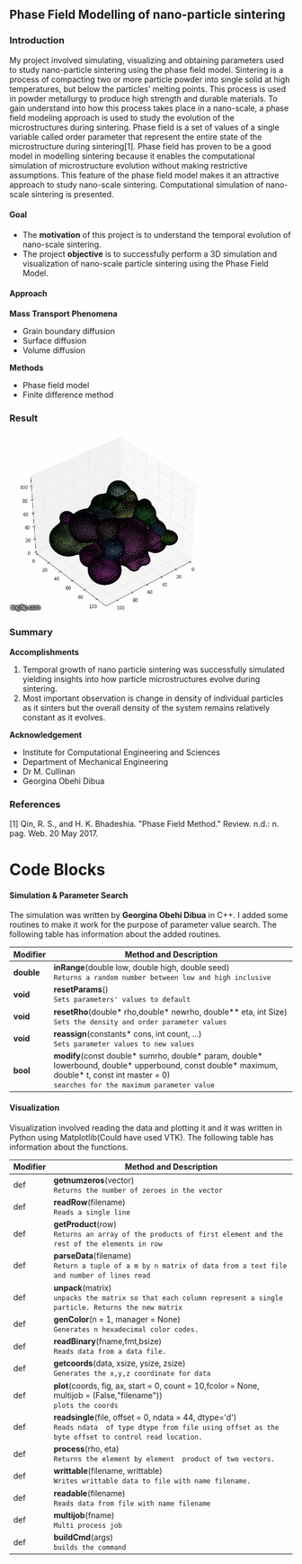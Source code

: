 ## Phase Field Modelling of nano-particle sintering
### Introduction
My project involved simulating, visualizing and obtaining parameters used to study nano-particle sintering using the phase field model.
Sintering is a process of compacting two or more particle powder into single solid at high temperatures, but below the particles’ melting points. This process is used in powder metallurgy to produce high strength and durable materials. To gain understand into how this process takes place in a nano-scale, a phase field modeling approach is used to study the evolution of the microstructures during sintering. Phase field is a set of values of a single variable called order parameter that represent the entire state of the microstructure during sintering[1]. Phase field has proven to be a good model in  modelling sintering because it enables the computational simulation of microstructure evolution without making restrictive assumptions. This feature of the phase field model  makes it an attractive approach to study nano-scale sintering. Computational simulation of nano-scale sintering is presented.

#### Goal
* The **motivation** of this project is to understand the temporal evolution of nano-scale sintering.
* The project **objective** is to successfully perform a 3D simulation and visualization of nano-scale particle sintering using the Phase Field Model.

#### Approach

**Mass Transport Phenomena**
* Grain boundary diffusion
* Surface diffusion
* Volume diffusion

**Methods**
* Phase field model
* Finite difference method

### Result
<img src="./images/simulation.gif" alt="gif"/>

### Summary
**Accomplishments**
1. Temporal growth of nano particle sintering was successfully simulated yielding insights into how particle microstructures evolve during sintering.
2. Most important observation is change in density of individual particles as it sinters but the overall density of the system remains relatively constant as it evolves.

**Acknowledgement**

* Institute for Computational Engineering and Sciences
* Department of Mechanical Engineering
* Dr M. Cullinan
* Georgina Obehi Dibua

### References
[1] Qin, R. S., and H. K. Bhadeshia. "Phase Field Method." Review. n.d.: n. pag. Web. 20 May 2017.

# Code Blocks
#### Simulation & Parameter Search
The simulation was written by **Georgina Obehi Dibua** in C++. I added some routines to make it work for the purpose of parameter value search. The following table has information about the added routines.

Modifier | Method and Description
--- | --- 
**double** | **inRange**(double low, double high, double seed)<br/>`Returns a random number between low and high inclusive`
**void** | **resetParams**()<br/> `Sets parameters' values to default`
**void** | **resetRho**(double* rho,double* newrho, double** eta, int Size)<br/>`Sets the density and order parameter values`
**void** | **reassign**(constants* cons, int count, ...)<br/>`Sets parameter values to new values`
**bool** | **modify**(const double* sumrho, double* param, double* lowerbound, double* upperbound, const double* maximum, double* t, const int master = 0)<br/>`searches for the maximum parameter value`

#### Visualization
Visualization involved reading the data and plotting it and it was written in Python using Matplotlib(Could have used VTK). The following table has information about the functions.


Modifier |Method and Description
--- | ---
def | **getnumzeros**(vector)<br/>`Returns the number of zeroes in the vector`
def | **readRow**(filename)<br/>`Reads a single line`
def | **getProduct**(row)<br/>`Returns an array of the products of first element and the rest of the elements in row`
def | **parseData**(filename)<br/>`Return a tuple of a m by n matrix of data from a text file and number of lines read`
def | **unpack**(matrix)<br/>`unpacks the matrix so that each column represent a single particle. Returns the new matrix`
def | **genColor**(n = 1, manager = None)<br/>`Generates n hexadecimal color codes.`
def | **readBinary**(fname,fmt,bsize)<br/>`Reads data from a data file.` 
def | **getcoords**(data, xsize, ysize, zsize)<br/>`Generates the x,y,z coordinate for data`
def | **plot**(coords, fig, ax, start = 0, count = 10,fcolor = None,  multijob = (False,"filename"))<br/>`plots the coords`
def | **readsingle**(file, offset = 0, ndata = 44, dtype='d')<br/>`Reads ndata  of type dtype from file using offset as the byte offset to control read location.`
def | **process**(rho, eta)<br/>`Returns the element by element  product of two vectors.`
def | **writtable**(filename, writtable)<br/>`Writes writtable data to file with name filename.`
def | **readable**(filename)<br/>`Reads data from file with name filename`
def | **multijob**(fname)<br/>`Multi process job`
def | **buildCmd**(args)<br/>`builds the command`
